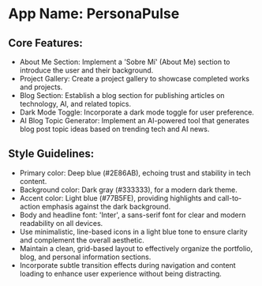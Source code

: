 # **App Name**: PersonaPulse

## Core Features:

- About Me Section: Implement a 'Sobre Mí' (About Me) section to introduce the user and their background.
- Project Gallery: Create a project gallery to showcase completed works and projects.
- Blog Section: Establish a blog section for publishing articles on technology, AI, and related topics.
- Dark Mode Toggle: Incorporate a dark mode toggle for user preference.
- AI Blog Topic Generator: Implement an AI-powered tool that generates blog post topic ideas based on trending tech and AI news.

## Style Guidelines:

- Primary color: Deep blue (#2E86AB), echoing trust and stability in tech content.
- Background color: Dark gray (#333333), for a modern dark theme.
- Accent color: Light blue (#77B5FE), providing highlights and call-to-action emphasis against the dark background.
- Body and headline font: 'Inter', a sans-serif font for clear and modern readability on all devices.
- Use minimalistic, line-based icons in a light blue tone to ensure clarity and complement the overall aesthetic.
- Maintain a clean, grid-based layout to effectively organize the portfolio, blog, and personal information sections.
- Incorporate subtle transition effects during navigation and content loading to enhance user experience without being distracting.